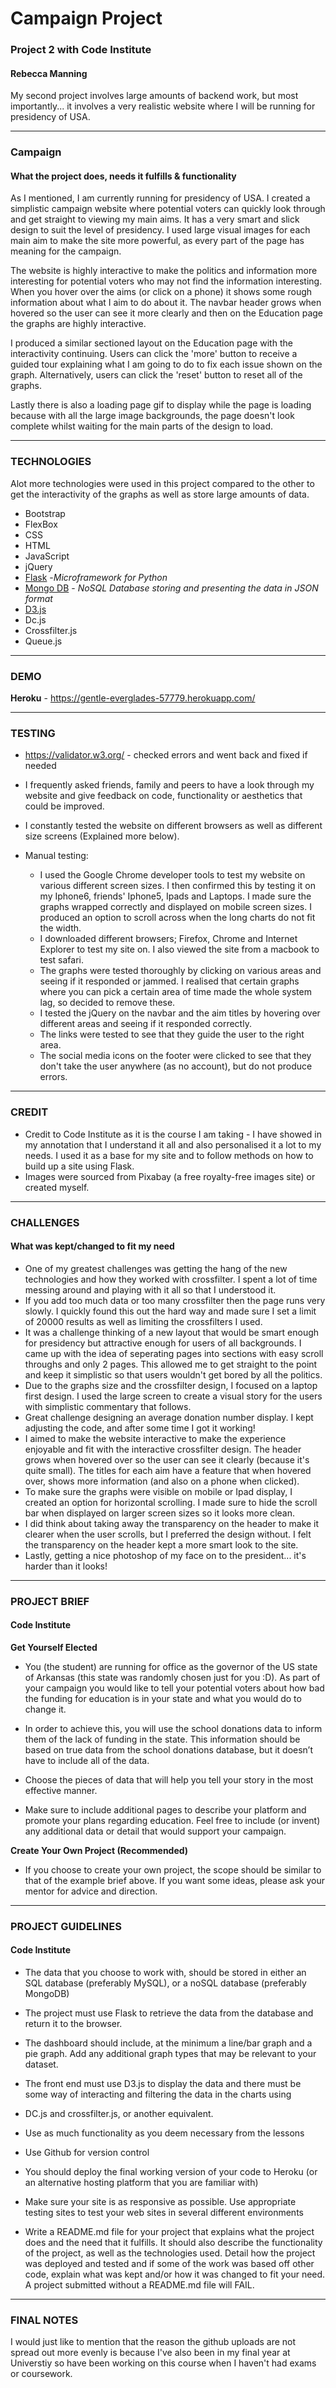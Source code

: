 # Campaign Project

### Project 2 with Code Institute 
#### Rebecca Manning

My second project involves large amounts of backend work, but most importantly... it involves a very realistic website where I will be running for presidency of USA.

----------------
### Campaign
#### What the project does, needs it fulfills & functionality

As I mentioned, I am currently running for presidency of USA. I created a simplistic campaign website where potential voters can quickly look through and get straight to viewing my main aims. It has a very smart and slick design to suit the level of presidency. I used large visual images for each main aim to make the site more powerful, as every part of the page has meaning for the campaign.

The website is highly interactive to make the politics and information more interesting for potential voters who may not find the information interesting. When you hover over the aims (or click on a phone) it shows some rough information about what I aim to do about it. The navbar header grows when hovered so the user can see it more clearly and then on the Education page the graphs are highly interactive. 

I produced a similar sectioned layout on the Education page with the interactivity continuing. Users can click the 'more' button to receive a guided tour explaining what I am going to do to fix each issue shown on the graph. Alternatively, users can click the 'reset' button to reset all of the graphs.

Lastly there is also a loading page gif to display while the page is loading because with all the large image backgrounds, the page doesn't look complete whilst waiting for the main parts of the design to load.

----------------
### TECHNOLOGIES

Alot more technologies were used in this project compared to the other to get the interactivity of the graphs as well as store large amounts of data.

* Bootstrap
* FlexBox
* CSS
* HTML
* JavaScript
* jQuery
* [Flask](flask.pocoo.org) -*Microframework for Python*
* [Mongo DB](https://www.mongodb.com/) - *NoSQL Database storing and presenting the data in JSON format*
* [D3.js](https://d3js.org/)
* Dc.js
* Crossfilter.js
* Queue.js

----------------
### DEMO

**Heroku** - https://gentle-everglades-57779.herokuapp.com/

----------------
### TESTING

* https://validator.w3.org/ - checked errors and went back and fixed if needed

* I frequently asked friends, family and peers to have a look through my website and give feedback on code, functionality or aesthetics that could be improved.

* I constantly tested the website on different browsers as well as different size screens (Explained more below).

* Manual testing:
  * I used the Google Chrome developer tools to test my website on various different screen sizes. I then confirmed this by testing it on my Iphone6, friends' Iphone5, Ipads and Laptops. I made sure the graphs wrapped correctly and displayed on mobile screen sizes. I produced an option to scroll across when the long charts do not fit the width.
  * I downloaded different browsers; Firefox, Chrome and Internet Explorer to test my site on. I also viewed the site from a macbook to test safari.
  * The graphs were tested thoroughly by clicking on various areas and seeing if it responded or jammed. I realised that certain graphs where you can pick a certain area of time made the whole system lag, so decided to remove these.
  * I tested the jQuery on the navbar and the aim titles by hovering over different areas and seeing if it responded correctly.
  * The links were tested to see that they guide the user to the right area.
  * The social media icons on the footer were clicked to see that they don't take the user anywhere (as no account), but do not produce errors.

----------------
### CREDIT

* Credit to Code Institute as it is the course I am taking - I have showed in my annotation that I understand it all and also personalised it a lot to my needs. I used it as a base for my site and to follow methods on how to build up a site using Flask.
* Images were sourced from Pixabay (a free royalty-free images site) or created myself.

----------------
### CHALLENGES
#### What was kept/changed to fit my need

* One of my greatest challenges was getting the hang of the new technologies and how they worked with crossfilter. I spent a lot of time messing around and playing with it all so that I understood it. 
* If you add too much data or too many crossfilter then the page runs very slowly. I quickly found this out the hard way and made sure I set a limit of 20000 results as well as limiting the crossfilters I used.
* It was a challenge thinking of a new layout that would be smart enough for presidency but attractive enough for users of all backgrounds. I came up with the idea of seperating pages into sections with easy scroll throughs and only 2 pages. This allowed me to get straight to the point and keep it simplistic so that users wouldn't get bored by all the politics. 
* Due to the graphs size and the crossfilter design, I focused on a laptop first design. I used the large screen to create a visual story for the users with simplistic commentary that follows.
* Great challenge designing an average donation number display. I kept adjusting the code, and after some time I got it working!
* I aimed to make the website interactive to make the experience enjoyable and fit with the interactive crossfilter design. The header grows when hovered over so the user can see it clearly (because it's quite small). The titles for each aim have a feature that when hovered over, shows more information (and also on a phone when clicked).
* To make sure the graphs were visible on mobile or Ipad display, I created an option for horizontal scrolling. I made sure to hide the scroll bar when displayed on larger screen sizes so it looks more clean.
* I did think about taking away the transparency on the header to make it clearer when the user scrolls, but I preferred the design without. I felt the transparency on the header kept a more smart look to the site.
* Lastly, getting a nice photoshop of my face on to the president... it's harder than it looks!

----------------
### PROJECT BRIEF
#### Code Institute

**Get Yourself Elected**
* You (the student) are running for office as the governor of the US state of Arkansas (this state was randomly chosen just for you :D). As part of your campaign you would like to tell your potential voters about how bad the funding for education is in your state and what you would do to change it.

* In order to achieve this, you will use the school donations data to inform them of the lack of funding in the state. This information should be based on true data from the school donations database, but it doesn’t have to include all of the data.

* Choose the pieces of data that will help you tell your story in the most effective manner.

* Make sure to include additional pages to describe your platform and promote your plans regarding education. Feel free to include (or invent) any additional data or detail that would support your campaign.

**Create Your Own Project (Recommended)**
* If you choose to create your own project, the scope should be similar to that of the example brief above. If you want some ideas, please ask your mentor for advice and direction.

-----------------
### PROJECT GUIDELINES
#### Code Institute

* The data that you choose to work with, should be stored in either an SQL database (preferably MySQL), or a noSQL database (preferably MongoDB)

* The project must use Flask to retrieve the data from the database and return it to the browser.

* The dashboard should include, at the minimum a line/bar graph and a pie graph. Add any additional graph types that may be relevant to your dataset.

* The front end must use D3.js to display the data and there must be some way of interacting and filtering the data in the charts using 

* DC.js and crossfilter.js, or another equivalent.

* Use as much functionality as you deem necessary from the lessons

* Use Github for version control

* You should deploy the final working version of your code to Heroku (or an alternative hosting platform that you are familiar with)

* Make sure your site is as responsive as possible. Use appropriate testing sites to test your web sites in several different environments

* Write a README.md file for your project that explains what the project does and the need that it fulfills. It should also describe the functionality of the project, as well as the technologies used. Detail how the project was deployed and tested and if some of the work was based off other code, explain what was kept and/or how it was changed to fit your need. A project submitted without a README.md file will FAIL.

-----------------
### FINAL NOTES

I would just like to mention that the reason the github uploads are not spread out more evenly is because I've also been in my final year at Universtiy so have been working on this course when I haven't had exams or coursework.
